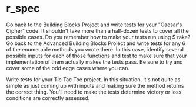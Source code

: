 # r_spec

Go back to the Building Blocks Project and write tests for your "Caesar's Cipher" code. It shouldn't take more than a half-dozen tests to cover all the possible cases. Do you remember how to make your tests run using $ rake?
Go back to the Advanced Building Blocks Project and write tests for any 6 of the enumerable methods you wrote there. In this case, identify several possible inputs for each of those functions and test to make sure that your implementation of them actually makes the tests pass. Be sure to try and cover some of the odd edge cases where you can.

Write tests for your Tic Tac Toe project. In this situation, it's not quite as simple as just coming up with inputs and making sure the method returns the correct thing. You'll need to make the tests determine victory or loss conditions are correctly assessed.

